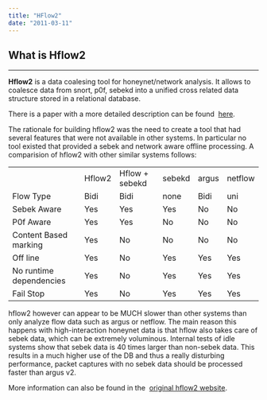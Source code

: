 ```yaml
---
title: "HFlow2"
date: "2011-03-11"
---
```


## What is Hflow2

* * *

**Hflow2** is a data coalesing tool for honeynet/network analysis. It allows to coalesce data from snort, p0f, sebekd into a unified cross related data structure stored in a relational database.

There is a paper with a more detailed description can be found  [here](http://www.cs.indiana.edu/~cviecco/papers/hflow2.pdf).

The rationale for building hflow2 was the need to create a tool that had several features that were not available in other systems. In particular no tool existed that provided a sebek and network aware offline processing. A comparision of hflow2 with other similar systems follows:

<table class="wiki"><tbody><tr><td></td><td>Hflow2</td><td>Hflow + sebekd</td><td>sebekd</td><td>argus</td><td>netflow</td></tr><tr><td>Flow Type</td><td>Bidi</td><td>Bidi</td><td>none</td><td>Bidi</td><td>uni</td></tr><tr><td>Sebek Aware</td><td>Yes</td><td>Yes</td><td>Yes</td><td>No</td><td>No</td></tr><tr><td>P0f Aware</td><td>Yes</td><td>Yes</td><td>No</td><td>No</td><td>No</td></tr><tr><td>Content Based marking</td><td>Yes</td><td>No</td><td>No</td><td>No</td><td>No</td></tr><tr><td>Off line</td><td>Yes</td><td>No</td><td>Yes</td><td>Yes</td><td>Yes</td></tr><tr><td>No runtime dependencies</td><td>Yes</td><td>No</td><td>Yes</td><td>Yes</td><td>Yes</td></tr><tr><td>Fail Stop</td><td>Yes</td><td>No</td><td>Yes</td><td>Yes</td><td>Yes</td></tr></tbody></table>

hflow2 however can appear to be MUCH slower than other systems than only analyze flow data such as argus or netflow. The main reason this happens with high-interaction honeynet data is that hflow also takes care of sebek data, which can be extremely voluminous. Internal tests of idle systems show that sebek data is 40 times larger than non-sebek data. This results in a much higher use of the DB and thus a really disturbing performance, packet captures with no sebek data should be processed faster than argus v2.

More information can also be found in the  [original hflow2 website](http://www.cs.indiana.edu/~cviecco/oscode/hflow2.html).
